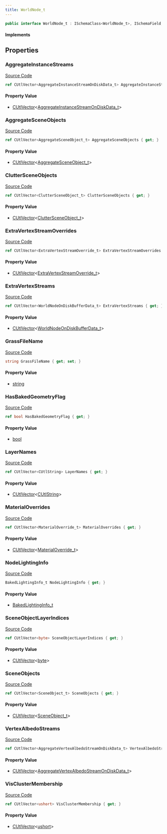 ```yaml
---
title: WorldNode_t
---
```


```csharp
public interface WorldNode_t : ISchemaClass<WorldNode_t>, ISchemaField, ISchemaClass, INativeHandle
```

#### Implements

## Properties

### AggregateInstanceStreams

[Source Code](https://github.com/swiftly-solution/swiftlys2/blob/main/managed/src/SwiftlyS2.Generated/Schemas/Interfaces/WorldNode_t.cs#L31)

```csharp
ref CUtlVector<AggregateInstanceStreamOnDiskData_t> AggregateInstanceStreams { get; }
```

#### Property Value

- [CUtlVector](/docs/api/-1)<[AggregateInstanceStreamOnDiskData_t](/docs/api/shared/schemadefinitions/aggregateinstancestreamondiskdata_t)>

### AggregateSceneObjects

[Source Code](https://github.com/swiftly-solution/swiftlys2/blob/main/managed/src/SwiftlyS2.Generated/Schemas/Interfaces/WorldNode_t.cs#L21)

```csharp
ref CUtlVector<AggregateSceneObject_t> AggregateSceneObjects { get; }
```

#### Property Value

- [CUtlVector](/docs/api/-1)<[AggregateSceneObject_t](/docs/api/shared/schemadefinitions/aggregatesceneobject_t)>

### ClutterSceneObjects

[Source Code](https://github.com/swiftly-solution/swiftlys2/blob/main/managed/src/SwiftlyS2.Generated/Schemas/Interfaces/WorldNode_t.cs#L23)

```csharp
ref CUtlVector<ClutterSceneObject_t> ClutterSceneObjects { get; }
```

#### Property Value

- [CUtlVector](/docs/api/-1)<[ClutterSceneObject_t](/docs/api/shared/schemadefinitions/cluttersceneobject_t)>

### ExtraVertexStreamOverrides

[Source Code](https://github.com/swiftly-solution/swiftlys2/blob/main/managed/src/SwiftlyS2.Generated/Schemas/Interfaces/WorldNode_t.cs#L25)

```csharp
ref CUtlVector<ExtraVertexStreamOverride_t> ExtraVertexStreamOverrides { get; }
```

#### Property Value

- [CUtlVector](/docs/api/-1)<[ExtraVertexStreamOverride_t](/docs/api/shared/schemadefinitions/extravertexstreamoverride_t)>

### ExtraVertexStreams

[Source Code](https://github.com/swiftly-solution/swiftlys2/blob/main/managed/src/SwiftlyS2.Generated/Schemas/Interfaces/WorldNode_t.cs#L29)

```csharp
ref CUtlVector<WorldNodeOnDiskBufferData_t> ExtraVertexStreams { get; }
```

#### Property Value

- [CUtlVector](/docs/api/-1)<[WorldNodeOnDiskBufferData_t](/docs/api/shared/schemadefinitions/worldnodeondiskbufferdata_t)>

### GrassFileName

[Source Code](https://github.com/swiftly-solution/swiftlys2/blob/main/managed/src/SwiftlyS2.Generated/Schemas/Interfaces/WorldNode_t.cs#L39)

```csharp
string GrassFileName { get; set; }
```

#### Property Value

- [string](https://learn.microsoft.com/dotnet/api/system.string)

### HasBakedGeometryFlag

[Source Code](https://github.com/swiftly-solution/swiftlys2/blob/main/managed/src/SwiftlyS2.Generated/Schemas/Interfaces/WorldNode_t.cs#L43)

```csharp
ref bool HasBakedGeometryFlag { get; }
```

#### Property Value

- [bool](https://learn.microsoft.com/dotnet/api/system.boolean)

### LayerNames

[Source Code](https://github.com/swiftly-solution/swiftlys2/blob/main/managed/src/SwiftlyS2.Generated/Schemas/Interfaces/WorldNode_t.cs#L35)

```csharp
ref CUtlVector<CUtlString> LayerNames { get; }
```

#### Property Value

- [CUtlVector](/docs/api/-1)<[CUtlString](/docs/api/shared/natives/cutlstring)>

### MaterialOverrides

[Source Code](https://github.com/swiftly-solution/swiftlys2/blob/main/managed/src/SwiftlyS2.Generated/Schemas/Interfaces/WorldNode_t.cs#L27)

```csharp
ref CUtlVector<MaterialOverride_t> MaterialOverrides { get; }
```

#### Property Value

- [CUtlVector](/docs/api/-1)<[MaterialOverride_t](/docs/api/shared/schemadefinitions/materialoverride_t)>

### NodeLightingInfo

[Source Code](https://github.com/swiftly-solution/swiftlys2/blob/main/managed/src/SwiftlyS2.Generated/Schemas/Interfaces/WorldNode_t.cs#L41)

```csharp
BakedLightingInfo_t NodeLightingInfo { get; }
```

#### Property Value

- [BakedLightingInfo_t](/docs/api/shared/schemadefinitions/bakedlightinginfo_t)

### SceneObjectLayerIndices

[Source Code](https://github.com/swiftly-solution/swiftlys2/blob/main/managed/src/SwiftlyS2.Generated/Schemas/Interfaces/WorldNode_t.cs#L37)

```csharp
ref CUtlVector<byte> SceneObjectLayerIndices { get; }
```

#### Property Value

- [CUtlVector](/docs/api/-1)<[byte](https://learn.microsoft.com/dotnet/api/system.byte)>

### SceneObjects

[Source Code](https://github.com/swiftly-solution/swiftlys2/blob/main/managed/src/SwiftlyS2.Generated/Schemas/Interfaces/WorldNode_t.cs#L17)

```csharp
ref CUtlVector<SceneObject_t> SceneObjects { get; }
```

#### Property Value

- [CUtlVector](/docs/api/-1)<[SceneObject_t](/docs/api/shared/schemadefinitions/sceneobject_t)>

### VertexAlbedoStreams

[Source Code](https://github.com/swiftly-solution/swiftlys2/blob/main/managed/src/SwiftlyS2.Generated/Schemas/Interfaces/WorldNode_t.cs#L33)

```csharp
ref CUtlVector<AggregateVertexAlbedoStreamOnDiskData_t> VertexAlbedoStreams { get; }
```

#### Property Value

- [CUtlVector](/docs/api/-1)<[AggregateVertexAlbedoStreamOnDiskData_t](/docs/api/shared/schemadefinitions/aggregatevertexalbedostreamondiskdata_t)>

### VisClusterMembership

[Source Code](https://github.com/swiftly-solution/swiftlys2/blob/main/managed/src/SwiftlyS2.Generated/Schemas/Interfaces/WorldNode_t.cs#L19)

```csharp
ref CUtlVector<ushort> VisClusterMembership { get; }
```

#### Property Value

- [CUtlVector](/docs/api/-1)<[ushort](https://learn.microsoft.com/dotnet/api/system.uint16)>


